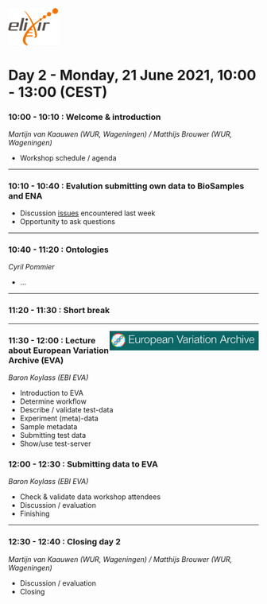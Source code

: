 <img src="images/logo_elixir.png" width="100">

# Day 2 - Monday, 21 June 2021, 10:00 - 13:00 (CEST)

### 10:00 - 10:10 : Welcome & introduction
*Martijn van Kaauwen (WUR, Wageningen) / Matthijs Brouwer (WUR, Wageningen)*
- Workshop schedule / agenda

---

### 10:10 - 10:40 : Evalution submitting own data to BioSamples and ENA
- Discussion [issues](../../../issues) encountered last week
- Opportunity to ask questions

---

### 10:40 - 11:20 : Ontologies
*Cyril Pommier*
- ...

---

### 11:20 - 11:30 : Short break

---

<img align="right" src="images/eva.png" width="300">

###  11:30 - 12:00 : Lecture about __European Variation Archive__ (EVA)
*Baron Koylass (EBI EVA)*
* Introduction to EVA
* Determine workflow
* Describe / validate test-data 
* Experiment (meta)-data
* Sample metadata
* Submitting test data
* Show/use test-server 

### 12:00 - 12:30 : Submitting data to __EVA__ 
*Baron Koylass (EBI EVA)*
* Check & validate data workshop attendees
* Discussion / evaluation
* Finishing 

---

### 12:30 - 12:40 : Closing day 2
*Martijn van Kaauwen (WUR, Wageningen) / Matthijs Brouwer (WUR, Wageningen)*
* Discussion / evaluation
* Closing

